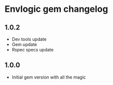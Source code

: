 # Envlogic gem changelog

## 1.0.2
  - Dev tools update
  - Gem update
  - Rspec specs update

## 1.0.0
  - Initial gem version with all the magic
